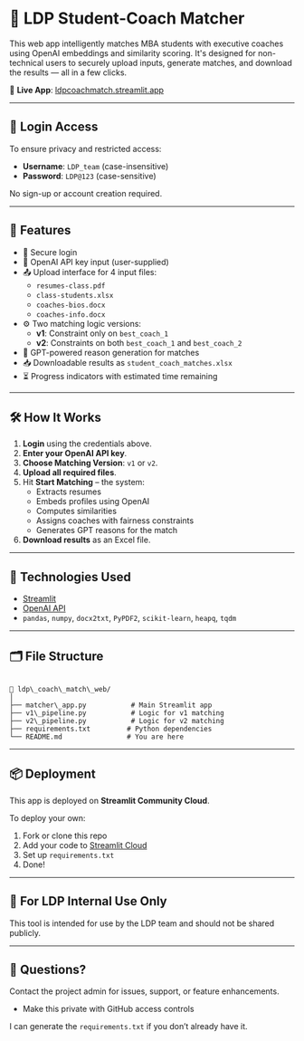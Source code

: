# 🧠 LDP Student-Coach Matcher

This web app intelligently matches MBA students with executive coaches using OpenAI embeddings and similarity scoring. It's designed for non-technical users to securely upload inputs, generate matches, and download the results — all in a few clicks.

🔗 **Live App**: [ldpcoachmatch.streamlit.app](https://ldpcoachmatch.streamlit.app/)

---

## 🔐 Login Access

To ensure privacy and restricted access:

- **Username**: `LDP_team` (case-insensitive)
- **Password**: `LDP@123` (case-sensitive)

No sign-up or account creation required.

---

## 📁 Features

- 🔑 Secure login
- 🔐 OpenAI API key input (user-supplied)
- 📤 Upload interface for 4 input files:
  - `resumes-class.pdf`
  - `class-students.xlsx`
  - `coaches-bios.docx`
  - `coaches-info.docx`
- ⚙️ Two matching logic versions:
  - **v1**: Constraint only on `best_coach_1`
  - **v2**: Constraints on both `best_coach_1` and `best_coach_2`
- 🧠 GPT-powered reason generation for matches
- 📥 Downloadable results as `student_coach_matches.xlsx`
- ⏳ Progress indicators with estimated time remaining

---

## 🛠 How It Works

1. **Login** using the credentials above.
2. **Enter your OpenAI API key**.
3. **Choose Matching Version**: `v1` or `v2`.
4. **Upload all required files**.
5. Hit **Start Matching** – the system:
   - Extracts resumes
   - Embeds profiles using OpenAI
   - Computes similarities
   - Assigns coaches with fairness constraints
   - Generates GPT reasons for the match
6. **Download results** as an Excel file.

---

## 🧩 Technologies Used

- [Streamlit](https://streamlit.io/)
- [OpenAI API](https://platform.openai.com/)
- `pandas`, `numpy`, `docx2txt`, `PyPDF2`, `scikit-learn`, `heapq`, `tqdm`

---

## 🗂 File Structure

```

📁 ldp\_coach\_match\_web/
│
├── matcher\_app.py           # Main Streamlit app
├── v1\_pipeline.py           # Logic for v1 matching
├── v2\_pipeline.py           # Logic for v2 matching
├── requirements.txt         # Python dependencies
└── README.md                # You are here

```

---

## 📦 Deployment

This app is deployed on **Streamlit Community Cloud**.

To deploy your own:

1. Fork or clone this repo
2. Add your code to [Streamlit Cloud](https://streamlit.io/cloud)
3. Set up `requirements.txt`
4. Done!

---

## 👥 For LDP Internal Use Only

This tool is intended for use by the LDP team and should not be shared publicly.

---

## 📧 Questions?

Contact the project admin for issues, support, or feature enhancements.

* Make this private with GitHub access controls

I can generate the `requirements.txt` if you don’t already have it.
